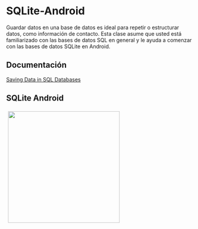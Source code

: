 # SQLite-Android

Guardar datos en una base de datos es ideal para repetir o estructurar datos, como información de contacto. 
Esta clase asume que usted está familiarizado con las bases de datos SQL en general y le ayuda a comenzar con las bases 
de datos SQLite en Android.

## Documentación
[Saving Data in SQL Databases](https://developer.android.com/training/basics/data-storage/databases.html) 

## SQLite Android
<img style="margin: 5px;" src="https://cloud.githubusercontent.com/assets/879446/26696200/2a8a6cfe-46d3-11e7-8a03-a57b27bb1940.gif" width="300"/>
